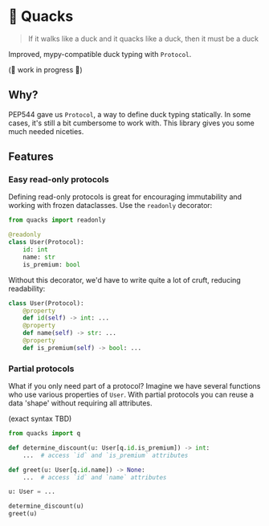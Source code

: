 # 🦆 Quacks

> If it walks like a duck and it quacks like a duck, then it must be a duck

Improved, mypy-compatible duck typing with `Protocol`.

(🚧 work in progress 🚧)

## Why?

PEP544 gave us `Protocol`, a way to define duck typing statically.
In some cases, it's still a bit cumbersome to work with.
This library gives you some much needed niceties.

## Features

### Easy read-only protocols

Defining read-only protocols is great for encouraging immutability and
working with frozen dataclasses. Use the `readonly` decorator:

```python
from quacks import readonly

@readonly
class User(Protocol):
    id: int
    name: str
    is_premium: bool
```

Without this decorator, we'd have to write quite a lot of cruft,
reducing readability:

```python
class User(Protocol):
    @property
    def id(self) -> int: ...
    @property
    def name(self) -> str: ...
    @property
    def is_premium(self) -> bool: ...
```

### Partial protocols

What if you only need part of a protocol?
Imagine we have several functions who use various properties of `User`.
With partial protocols you can reuse a data 'shape' without requiring
all attributes.

(exact syntax TBD)

```python
from quacks import q

def determine_discount(u: User[q.id.is_premium]) -> int:
    ...  # access `id` and `is_premium` attributes

def greet(u: User[q.id.name]) -> None:
    ...  # access `id` and `name` attributes

u: User = ...

determine_discount(u)
greet(u)
```
